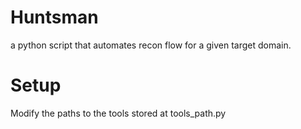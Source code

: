 # Huntsman
a python script that automates recon flow for a given target domain.

# Setup
Modify the paths to the tools stored at tools_path.py
